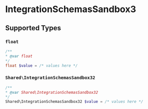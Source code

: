 # IntegrationSchemasSandbox3


## Supported Types

### `float`

```php
/**
* @var float
*/
float $value = /* values here */
```

### `Shared\IntegrationSchemasSandbox32`

```php
/**
* @var Shared\IntegrationSchemasSandbox32
*/
Shared\IntegrationSchemasSandbox32 $value = /* values here */
```

